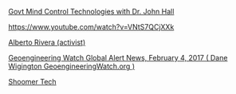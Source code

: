 <a href="https://www.youtube.com/watch?v=sfgZrRoflCI" target="_blank">Govt Mind Control Technologies with Dr. John Hall</a>

<a href="https://www.youtube.com/watch?v=VNtS7QCjXXk" target="_blank">https://www.youtube.com/watch?v=VNtS7QCjXXk</a>

<a href="https://www.wikiwand.com/en/Alberto_Rivera_(activist)" target="_blank">Alberto Rivera (activist)</a>

<a href="https://www.youtube.com/watch?v=v7iQ03QDEcs" target="_blank">Geoengineering Watch Global Alert News, February 4, 2017 ( Dane Wigington GeoengineeringWatch.org )</a>

<a href="http://www.shomer-tec.com/product/sonic-nausea-1499.cfm" target="_blank">Shoomer Tech</a>